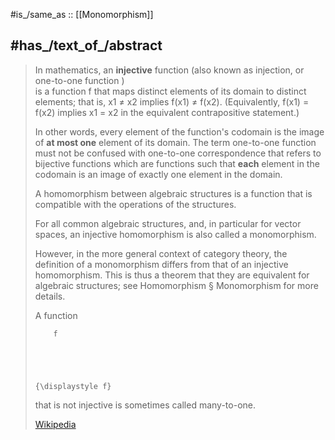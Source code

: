 ﻿---
aliases:
- injection(Math)
---

#is_/same_as :: [[Monomorphism]] 

## #has_/text_of_/abstract 

> In mathematics, an **injective** function (also known as injection, or one-to-one function )  
> is a function f that maps distinct elements of its domain to distinct elements; 
> that is, x1 ≠ x2 implies f(x1) ≠ f(x2). 
> (Equivalently, f(x1) = f(x2) implies x1 = x2 in the equivalent contrapositive statement.) 
> 
> In other words, every element of the function's codomain 
> is the image of __at most one__ element of its domain. 
> The term one-to-one function must not be confused with one-to-one correspondence 
> that refers to bijective functions which are functions such that __each__ element in the codomain 
> is an image of exactly one element in the domain. 
>
> A homomorphism between algebraic structures 
> is a function that is compatible with the operations of the structures. 
> 
> For all common algebraic structures, and, in particular for vector spaces, 
> an injective homomorphism is also called a monomorphism. 
> 
> However, in the more general context of category theory, 
> the definition of a monomorphism differs from that of an injective homomorphism. 
> This is thus a theorem that they are equivalent for algebraic structures; 
> see Homomorphism § Monomorphism for more details.
>
> A function 
>
>   
>
>     
>
>       
>
>         f
>
>       
>
>     
>
>     {\displaystyle f}
>
>   
>
>  that is not injective is sometimes called many-to-one.
>
> [Wikipedia](https://en.wikipedia.org/wiki/Injective%20function)


